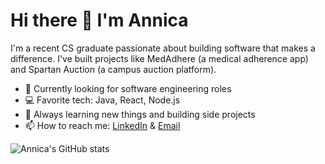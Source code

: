 <!--
**annicamclean/annicamclean** is a ✨ _special_ ✨ repository because its `README.md` (this file) appears on your GitHub profile.

Here are some ideas to get you started:

- 🔭 I’m currently working on ...
- 🌱 I’m currently learning ...
- 👯 I’m looking to collaborate on ...
- 🤔 I’m looking for help with ...
- 💬 Ask me about ...
- 📫 How to reach me: ...
- 😄 Pronouns: ...
- ⚡ Fun fact: ...
-->

# Hi there 👋 I'm Annica

I'm a recent CS graduate passionate about building software that makes a difference. I've built projects like MedAdhere (a medical adherence app) and Spartan Auction (a campus auction platform).

- 🔭 Currently looking for software engineering roles
- 💻 Favorite tech: Java, React, Node.js
- 🌱 Always learning new things and building side projects
- 📫 How to reach me: [LinkedIn](https://linkedin.com/in/annicamclean) & [Email](https://annicamclean.github.io/contact.html)

![Annica's GitHub stats]([https://annicamclean.github.io/github.html](https://github-readme-stats.vercel.app/api?username=annicamclean&show_icons=true&theme=radical))
